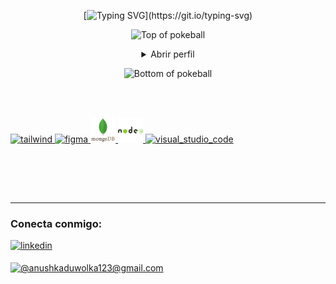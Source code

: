 <div align="center">

[![Typing SVG](https://readme-typing-svg.herokuapp.com?size=18&center=true&vCenter=true&width=420&lines=Bienvenido+a+mi+perfil+de+GitHub!)](https://git.io/typing-svg)

![Top of pokeball](https://user-images.githubusercontent.com/44261381/209363264-ac854d3c-2cc2-44c4-928e-8a08d1013f46.png)

<details>
<summary>Abrir perfil</summary>

[comment]: <> (View Counter)
<br>
<div>
  <div align=center>
      <img height="200" alt="Screenshot_2022-12-22_at_23 08 11-removebg-preview" src="https://user-images.githubusercontent.com/44261381/209237088-3bbb1512-7486-4c36-afd8-bb60077d067b.png" alt="Avatar photo of William Guerrand">
  </div>
  <div align=center>
      <a href="https://git.io/typing-svg"><img src="https://readme-typing-svg.demolab.com?font=VT323&size=35&duration=3500&pause=300&color=A89568&center=true&vCenter=true&width=500&lines=Hola%2C+Soy+Juanma;y+soy+web+developer;Bienvenido+a+mi+perfil!;Description+of+myself%3A;Full+Stack+Developer;Inquisitive+by+nature;AI+enthusiast;Chess+lover;Confident+and+ambitious;Long-distance+athlete;Young+at+heart;Guitar+player;Thrill+seeker" alt="Typing SVG" /></a>
  </div>
</div>

<details>
<summary>Sobre mí:</summary>

[//]: # (You must have a lf before the markdown element when inside a block for it to work: https://stackoverflow.com/questions/29368902/how-can-i-wrap-my-markdown-in-an-html-div)

<div align="left">

```js
/**
 * Represents me.
 * @constructor
 * @param {string} ciudad - Sevilla, España.
 * @param {string} lenguajes - Español, Ingléss.
 * @param {string} puesto - Frontend Developer.
 * @param {string} specialization - Building full-fledged web applications.
 * @param {string} interests - AI, writing & problem-solving.
 * @param {string} hobbies - Anime, Cultura japonesa & esuchar música.
 * @param {string} educación - Instituto Tecnológico Superior, ADA ITS.
 * @param {string} approachable - Yes, to collaborate on exciting projects, don't hesitate to react out.
 * @param {Date} cumpleaños - 8 Enero 2002.
 */
```

</div>

</details>

<details>
<summary>Herramientas</summary>
<div>
  <p style="display: inline-block;" align="center">
    <kbd>
      <kbd>Backend:</kbd>
      <br>
      <br>
      <img width="30px" src="https://cdn.jsdelivr.net/gh/devicons/devicon/icons/java/java-plain.svg" />
      <img width="30px" src="https://cdn.jsdelivr.net/gh/devicons/devicon/icons/javascript/javascript-original.svg" /> 
      <img width="30px" src="https://raw.githubusercontent.com/devicons/devicon/master/icons/nodejs/nodejs-original-wordmark.svg" />
    </kbd>
    <kbd>
      <kbd>Frontend:</kbd>
      <br>
      <br>
      <img width="30px" src="https://cdn.jsdelivr.net/gh/devicons/devicon/icons/html5/html5-original.svg" /> 
      <img width="30px" src="https://cdn.jsdelivr.net/gh/devicons/devicon/icons/css3/css3-plain-wordmark.svg" /> 
      <img width="30px" src="https://cdn.jsdelivr.net/gh/devicons/devicon/icons/bootstrap/bootstrap-plain.svg" /> 
      <img width="30px" src="https://cdn.jsdelivr.net/gh/devicons/devicon/icons/react/react-original.svg" />
    </kbd>
    <kbd>
      <kbd>Database:</kbd>
      <br>
      <br>
      <img width="30px" src="https://cdn.jsdelivr.net/gh/devicons/devicon/icons/mysql/mysql-plain.svg" />
      <img width="30px" src="https://cdn.jsdelivr.net/gh/devicons/devicon/icons/postgresql/postgresql-original.svg" />
      <img width="30px" src="https://cdn.jsdelivr.net/gh/devicons/devicon/icons/mongodb/mongodb-plain.svg" />
      <img width="30px" src="https://cdn.jsdelivr.net/gh/devicons/devicon/icons/redis/redis-original.svg" />
    </kbd>
    <br>
    <br>
    <kbd>
    <kbd>
    <kbd>
      <kbd>Herramientas de trabajo:</kbd>
      <br>
      <br>
      <img width="30px" src="https://cdn.jsdelivr.net/gh/devicons/devicon/icons/vscode/vscode-original.svg" />
      <img width="30px" src="https://upload.wikimedia.org/wikipedia/en/d/d2/Sublime_Text_3_logo.png" />
      <img width="30px" src="https://cdn.jsdelivr.net/gh/devicons/devicon/icons/jupyter/jupyter-original.svg" />
      <img width="30px" src="https://cdn.jsdelivr.net/gh/devicons/devicon/icons/pycharm/pycharm-original.svg" />
      <img width="30px" src="https://cdn.jsdelivr.net/gh/devicons/devicon/icons/rubymine/rubymine-original.svg" />
      <img width="30px" src="https://cdn.jsdelivr.net/gh/devicons/devicon/icons/intellij/intellij-original.svg" />
      <img width="30px" src="https://cdn.jsdelivr.net/gh/devicons/devicon/icons/androidstudio/androidstudio-original.svg" />
  </kbd>
  </p>
</div>
</details>

<details>
<summary>¿Qué puedo hacer por tí?</summary>
<table style="border: none">
  <tr>
  <td width="50%" valign="top">

[//]: # (Fighting against markdown and blocks isn't easy, indentation is catastrophic)

## Vamos a trabajar juntos!

If you have any questions about web development, writing mistake-free documentation or AI, feel free to <a href="mailto:guerrandw@gmail.com">contact me by email</a>, I won't bite, I promise.

  </td>
  <td width="50%" valign="top">

## ¿Es perfecto,no?

**<img alt="Feedback" src="https://img.shields.io/badge/Ask%20me-anything-1abc9c.svg">**

<blockquote>“I think it’s very important to have a feedback loop, where you’re constantly thinking about what you’ve done and how you could be doing it better.”
<br><strong>– Elon Musk</strong></blockquote>

  </td>
  </tr>
</table>
</details>

</details>

![Bottom of pokeball](https://user-images.githubusercontent.com/44261381/209363271-905d2a5e-8a18-44c0-a450-45dddd4d5036.png)

</div>




<br><br>

<p align="left"> <a href="https://tailwindcss.com/" target="_blank" rel="noreferrer"> <img src="https://www.vectorlogo.zone/logos/tailwindcss/tailwindcss-icon.svg" alt="tailwind" width="40" height="40"/> </a> <a href="https://www.figma.com/" target="_blank" rel="noreferrer"> <img src="https://www.vectorlogo.zone/logos/figma/figma-icon.svg" alt="figma" width="40" height="40"/> </a> <a href="https://www.mongodb.com/" target="_blank" rel="noreferrer"> <img src="https://raw.githubusercontent.com/devicons/devicon/master/icons/mongodb/mongodb-original-wordmark.svg" alt="mongodb" width="40" height="40"/> </a> <a href="https://nodejs.org" target="_blank" rel="noreferrer"> <img src="https://raw.githubusercontent.com/devicons/devicon/master/icons/nodejs/nodejs-original-wordmark.svg" alt="nodejs" width="40" height="40"/> </a> <a href="https://code.visualstudio.com/" target="_blank" rel="noreferrer"> <img src="https://upload.wikimedia.org/wikipedia/commons/thumb/9/9a/Visual_Studio_Code_1.35_icon.svg/2048px-Visual_Studio_Code_1.35_icon.svg.png" alt="visual_studio_code" width="40" height="40"/> </a> </p><br>

<br><br>

<hr width="100%" >
<h3 align="left">Conecta conmigo:</h3>
<p align="left">
<a href="https://www.linkedin.com/in/juan-manuel-ramos-rodriguez" target="_blank">
<img src=https://img.shields.io/badge/linkedin-%2300acee.svg?color=405DE6&style=for-the-badge&logo=linkedin&logoColor=white alt=linkedin style="margin-bottom: 5px;" />
  
[![@anushkaduwolka123@gmail.com](https://img.icons8.com/fluency/48/000000/apple-mail.png "@jmramosrodriguez@outlook.es")](jmramosrodriguez@outlook.es)
</a>
</p>



<br>



<br>

